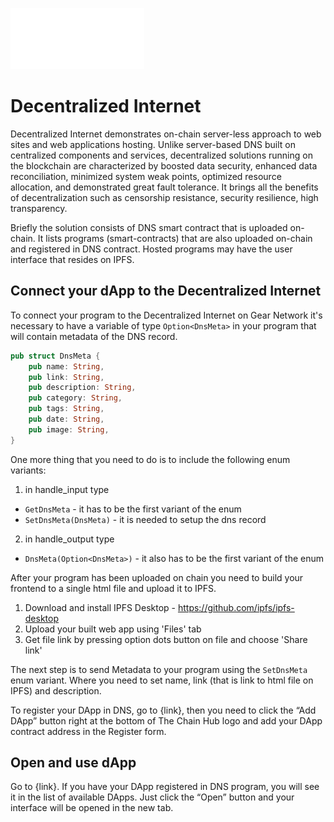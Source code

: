 ![alt text](https://github.com/alan-palacios/hackathon-web3-2022/blob/main/frontend/public/static/logo.svg?raw=true)

# Decentralized Internet

Decentralized Internet demonstrates on-chain server-less approach to web sites and web applications hosting. Unlike server-based DNS built on centralized components and services, decentralized solutions running on the blockchain are characterized by boosted data security, enhanced data reconciliation, minimized system weak points, optimized resource allocation, and demonstrated great fault tolerance. It brings all the benefits of decentralization such as censorship resistance, security resilience, high transparency.

Briefly the solution consists of DNS smart contract that is uploaded on-chain. It lists programs (smart-contracts) that are also uploaded on-chain and registered in DNS contract. Hosted programs may have the user interface that resides on IPFS.

## Connect your dApp to the Decentralized Internet

To connect your program to the Decentralized Internet on Gear Network it's necessary to have a variable of type `Option<DnsMeta>` in your program that will contain metadata of the DNS record.

```rust
pub struct DnsMeta {
    pub name: String,
    pub link: String,
    pub description: String,
    pub category: String,
    pub tags: String,
    pub date: String,
    pub image: String,
}
```

One more thing that you need to do is to include the following enum variants:

1. in handle_input type

- `GetDnsMeta` - it has to be the first variant of the enum
- `SetDnsMeta(DnsMeta)` - it is needed to setup the dns record

2. in handle_output type

- `DnsMeta(Option<DnsMeta>)` - it also has to be the first variant of the enum

After your program has been uploaded on chain you need to build your frontend to a single html file and upload it to IPFS.

1. Download and install IPFS Desktop - https://github.com/ipfs/ipfs-desktop
2. Upload your built web app using 'Files' tab
3. Get file link by pressing option dots button on file and choose 'Share link'

The next step is to send Metadata to your program using the `SetDnsMeta` enum variant. Where you need to set name, link (that is link to html file on IPFS) and description.

To register your DApp in DNS, go to {link}, then you need to click the “Add DApp” button right at the bottom of The Chain Hub logo and add your DApp contract address in the Register form.

## Open and use dApp

Go to {link}. If you have your DApp registered in DNS program, you will see it in the list of available DApps. Just click the “Open” button and your interface will be opened in the new tab.